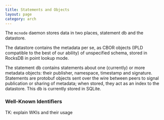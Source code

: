 ```yaml
---
title: Statements and Objects
layout: page
category: arch
---
```


The `mcnode` daemon stores data in two places, statement db and the datastore.

The datastore contains the metadata per se, as CBOR objects (IPLD compatible to the best of our
ability) of unspecified schema, stored in RocksDB in point lookup mode.

The statement db contains statements about one (currently) or more metadata objects: their
publisher, namespace, timestamp and signature. Statements are protobuf objects sent over the wire
between peers to signal publication or sharing of metadata; when stored, they act as an index to the
datastore. This db is currently stored in SQLite.


### Well-Known Identifiers

TK: explain WKIs and their usage
